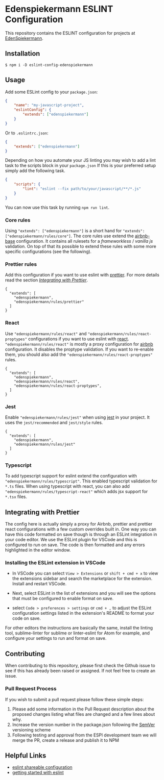 # Edenspiekermann ESLINT Configuration

This repository contains the ESLINT configuration for projects at [EdenSpiekermann][espi-url].

## Installation

```
$ npm i -D eslint-config-edenspiekermann
```


## Usage

Add some ESLint config to your `package.json`:

```json
{
    "name": "my-javascript-project",
    "eslintConfig": {
        "extends": ["edenspiekermann"]
    }
}
```

Or to `.eslintrc.json`:

```json
{
    "extends": ["edenspiekermann"]
}
```

Depending on how you automate your JS linting you may wish to add a lint task to the scripts block in your `package.json` If this is your preferred setup simply add the following task.

```json
{
    "scripts": {
        "lint": "eslint --fix path/to/your/javascript/**/*.js"
    }
}
```

You can now use this task by running `npm run lint`.

### Core rules

Using `"extends": ["edenspiekermann"]` is a short hand for `"extends": ["edenspiekermann/rules/core"]`. The core rules use extend the [airbnb-base][airbnb-base-config] configuration. It contains all rulesets for a _frameworkless_ / _vanilla js_ validation. On top of that its possible to extend these rules with some more specific configurations (see the following).

### Prettier rules

Add this configuration if you want to use eslint with [prettier][prettier]. For more details read the section _[Integrating with Prettier](./#integrating-with-prettier)_.

```
{
  "extends": [
    "edenspiekermann",
    "edenspiekermann/rules/prettier"
  ]
}
```

### React

Use `"edenspiekermann/rules/react"` and `"edenspiekermann/rules/react-proptypes"` configurations if you want to use eslint with [react][react]. `"edenspiekermann/rules/react"` is mostly a proxy configuration for [airbnb][airbnb-config] configuration. It disables the proptype validation. If you want to re-enable them, you should also add the `"edenspiekermann/rules/react-proptypes"` rules.

```
{
  "extends": [
    "edenspiekermann",
    "edenspiekermann/rules/react",
    "edenspiekermann/rules/react-proptypes",
  ]
}
```

### Jest

Enable `"edenspiekermann/rules/jest"` when using [jest][jest] in your project. It uses the `jest/recommended` and `jest/style` rules.

```
{
  "extends": [
    "edenspiekermann",
    "edenspiekermann/rules/jest"
  ]
}
```

### Typescript

To add typescript support for eslint extend the configuration with `"edenspiekermann/rules/typescript"`. This enabled typescript validation for `*.ts` files. When using typescript with react, you can also add `"edenspiekermann/rules/typescript-react"` which adds jsx support for `*.tsx` files.

## Integrating with Prettier
The config here is actually simply a proxy for Airbnb, prettier and prettier react configurations with a few custom overrides built in. One way you can have this code formatted on save though is through an ESLint integration in your code editor. We use the ESLint plugin for VSCode and this is configured to run on save. The code is then formatted and any errors highlighted in the editor window.

### Installing the ESLint extension in VSCode

* In VSCode you can select `View > Extensions` or `shift + cmd + x` to view the extensions sidebar and search the marketplace for the extension. Install and restart VSCode.

* Next, select ESLint in the list of extensions and you will see the options that must be configured to enable format on save.

* select `Code > preferences > settings` or `cmd + ,` to adjust the ESLint configuration settings listed in the extension's README to format your code on save.

For other editors the instructions are basically the same, install the linting tool, sublime-linter for sublime or linter-eslint for Atom for example, and configure your settings to run and format on save.



## Contributing

When contributing to this repository, please first check the Github issue to see if this has already been raised or assigned. If not feel free to create an issue.

### Pull Request Process

If you wish to submit a pull request please follow these simple steps:

1. Please add some information in the Pull Request description about the proposed changes listing what files are changed and a few lines about why.
3. Increase the version number in the package.json following the [SemVer][semver] versioning scheme
4. Following testing and approval from the ESPI development team we will merge the PR, create a release and publish it to NPM


## Helpful Links

* [eslint shareable configuration][shareable]
* [getting started with eslint][docs]

[shareable]: https://eslint.org/docs/developer-guide/shareable-configs  "Eslint shareable configurations"
[react]: https://reactjs.org  "react JS"
[docs]: https://eslint.org/docs/user-guide/getting-started  "Eslint docs"
[espi-url]: https://www.edenspiekermann.com "EdenSpiekermann Home page"
[semver]: http://semver.org/ "Semantic Versioning for software projects"
[prettier]: https://prettier.io/ "Prettier Home page"
[airbnb-config]: https://www.npmjs.com/package/eslint-config-airbnb "AirBNB Eslint config"
[airbnb-base-config]: https://www.npmjs.com/package/eslint-config-airbnb-base "AirBNB Eslint base config"
[jest]: https://jestjs.io/ "Jest Home page"
